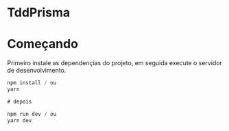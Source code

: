 # TddPrisma

# Começando
Primeiro instale as dependençias do projeto, em seguida execute o servidor de desenvolvimento.
``` javascript
npm install / ou
yarn 

# depois

npm run dev / ou
yarn dev 